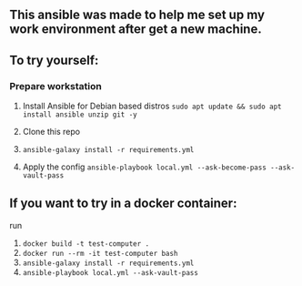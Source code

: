 ## This ansible was made to help me set up my work environment after get a new machine.

## To try yourself:

### Prepare workstation

1. Install Ansible for Debian based distros
   `sudo apt update && sudo apt install ansible unzip git -y`

2. Clone this repo

3. `ansible-galaxy install -r requirements.yml`

4. Apply the config
   `ansible-playbook local.yml --ask-become-pass --ask-vault-pass`

## If you want to try in a docker container:

run

1. `docker build -t test-computer .`
   <br>
2. `docker run --rm -it test-computer bash`
   <br>
3. `ansible-galaxy install -r requirements.yml`
   <br>
4. `ansible-playbook local.yml --ask-vault-pass`

